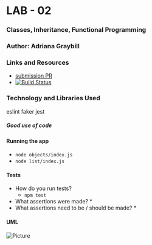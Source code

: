 # LAB - 02

### Classes, Inheritance, Functional Programming

### Author: Adriana Graybill

### Links and Resources
* [submission PR](https://github.com/adriana-401-advanced-javascript/lab-02/pull/2)
* [![Build Status](https://travis-ci.com/adriana-401-advanced-javascript/lab-01.svg?branch=master)](https://travis-ci.com/adriana-401-advanced-javascript/lab-02)

### Technology and Libraries Used
eslint
faker
jest

##### Good use of code


#### Running the app
* `node objects/index.js`
* `node list/index.js`
  
#### Tests
* How do you run tests?
  * `npm test`
* What assertions were made?
  * 
* What assertions need to be / should be made?
  * 

#### UML
![Picture](file.png "VSC Screenshot")
